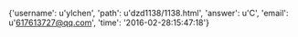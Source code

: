 {'username': u'ylchen', 'path': u'dzd1138/1138.html', 'answer': u'C', 'email': u'617613727@qq.com', 'time': '2016-02-28:15:47:18'}